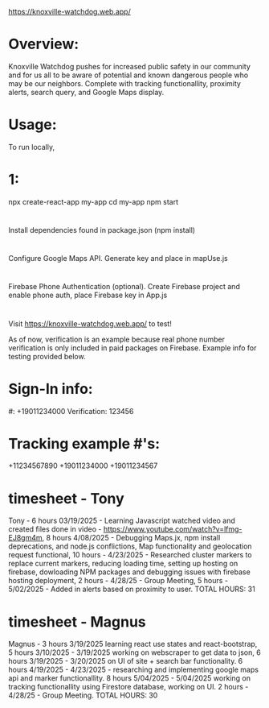 https://knoxville-watchdog.web.app/

# Overview:
Knoxville Watchdog pushes for increased public safety in our community and for us all to be aware of potential and known dangerous people who may be our neighbors. Complete with tracking functionallity, proximity alerts, search query, and Google Maps display.

# Usage:
To run locally, 
# 1:
npx create-react-app my-app
cd my-app
npm start
# 
Install dependencies found in package.json (npm install)
# 
Configure Google Maps API. Generate key and place in mapUse.js
# 
Firebase Phone Authentication (optional). Create Firebase project and enable phone auth, place Firebase key in App.js
# 
Visit https://knoxville-watchdog.web.app/ to test!

As of now, verification is an example because real phone number verification is only included in paid packages on Firebase. Example info for testing provided below.

# Sign-In info:
 #: +19011234000
 Verification: 123456

# Tracking example #'s:
 +11234567890 
 +19011234000 
 +19011234567 
 
# timesheet - Tony 
Tony - 6 hours 03/19/2025 - Learning Javascript watched video and created files done in video - https://www.youtube.com/watch?v=lfmg-EJ8gm4m, 8 hours 4/08/2025 - Debugging Maps.jx, npm install deprecations, and node.js conflictions, Map functionality and geolocation request functional, 10 hours - 4/23/2025 - Researched cluster markers to replace current markers, reducing loading time, setting up hosting on firebase, dowloading NPM packages and debugging issues with firebase hosting deployment, 2 hours - 4/28/25 - Group Meeting, 5 hours - 5/02/2025 - Added in alerts based on proximity to user. TOTAL HOURS: 31

# timesheet - Magnus
Magnus - 3 hours  3/19/2025 learning react use states and react-bootstrap, 5 hours 3/10/2025 - 3/19/2025 working on webscraper to get data to json, 6 hours 3/19/2025 - 3/20/2025 on UI of site + search bar functionality. 6 hours 4/19/2025 - 4/23/2025 - researching and implementing google maps api and marker functionallity. 8 hours 5/04/2025 - 5/04/2025 working on tracking functionallity using Firestore database, working on UI. 2 hours - 4/28/25 - Group Meeting. TOTAL HOURS: 30



